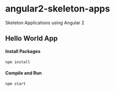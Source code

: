 # angular2-skeleton-apps
Skeleton Applications using Angular 2

<h2>Hello World App</h2>

<h4>Install Packages</h4>

<code>npm install</code>

<h4>Compile and Run</h4>

<code>npm start</code>

